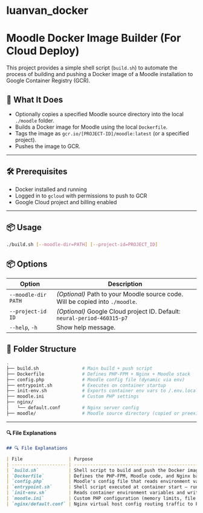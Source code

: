 # luanvan_docker

# Moodle Docker Image Builder (For Cloud Deploy)

This project provides a simple shell script (`build.sh`) to automate the process of building and pushing a Docker image of a Moodle installation to Google Container Registry (GCR).

## 🚀 What It Does

- Optionally copies a specified Moodle source directory into the local `./moodle` folder.
- Builds a Docker image for Moodle using the local `Dockerfile`.
- Tags the image as `gcr.io/[PROJECT-ID]/moodle:latest` (or a specified project).
- Pushes the image to GCR.

---

## 🛠️ Prerequisites

- Docker installed and running
- Logged in to `gcloud` with permissions to push to GCR
- Google Cloud project and billing enabled

---

## 📦 Usage

```bash
./build.sh [--moodle-dir=PATH] [--project-id=PROJECT_ID]
```

## 📦 Options

| Option              | Description                                                                   |
| ------------------- | ----------------------------------------------------------------------------- |
| `--moodle-dir PATH` | _(Optional)_ Path to your Moodle source code. Will be copied into `./moodle`. |
| `--project-id ID`   | _(Optional)_ Google Cloud project ID. Default: `neural-period-460315-p7`      |
| `--help`, `-h`      | Show help message.                                                            |

## 📁 Folder Structure

```bash
.
├── build.sh                # Main build + push script
├── Dockerfile              # Defines PHP-FPM + Nginx + Moodle stack
├── config.php              # Moodle config file (dynamic via env)
├── entrypoint.sh           # Executes on container startup
├── init-env.sh             # Exports container env vars to /.env.local
├── moodle.ini              # Custom PHP settings
├── nginx/
│   └── default.conf        # Nginx server config
├── moodle/                 # Moodle source directory (copied or preexisting)
```

---

#### 🔍 File Explanations

```markdown
## 🔍 File Explanations

| File                 | Purpose                                                                            |
| -------------------- | ---------------------------------------------------------------------------------- |
| `build.sh`           | Shell script to build and push the Docker image.                                   |
| `Dockerfile`         | Defines the PHP-FPM, Moodle code, and Nginx base image.                            |
| `config.php`         | Moodle's config file that reads environment variables from `/.env.local`.          |
| `entrypoint.sh`      | Shell script executed at container start — runs `init-env.sh`, upgrade CLI, etc.   |
| `init-env.sh`        | Reads container environment variables and writes them to `/.env.local` for Moodle. |
| `moodle.ini`         | Custom PHP configuration (memory limits, file upload size, etc.).                  |
| `nginx/default.conf` | Nginx virtual host config routing traffic to PHP-FPM.                              |
```
